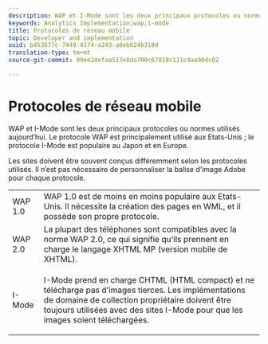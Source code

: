 ```yaml
---
description: WAP et I-Mode sont les deux principaux protocoles ou normes utilisés aujourd’hui. Le protocole WAP est principalement utilisé aux Etats-Unis ; le protocole I-Mode est populaire au Japon et en Europe.
keywords: Analytics Implementation;wap;i-mode
title: Protocoles de réseau mobile
topic: Developer and implementation
uuid: b453677c-7449-4174-a243-a0eb024b319d
translation-type: tm+mt
source-git-commit: 99ee24efaa517e8da700c67818c111c4aa90dc02

---
```



# Protocoles de réseau mobile

WAP et I-Mode sont les deux principaux protocoles ou normes utilisés aujourd’hui. Le protocole WAP est principalement utilisé aux Etats-Unis ; le protocole I-Mode est populaire au Japon et en Europe.

Les sites doivent être souvent conçus différemment selon les protocoles utilisés. Il n’est pas nécessaire de personnaliser la balise d’image Adobe pour chaque protocole.

<table id="table_EBE71664615F48E28B05C767ABDA062B"> 
 <tbody> 
  <tr> 
   <td colname="col1"> WAP 1.0 </td> 
   <td colname="col2"> WAP 1.0 est de moins en moins populaire aux Etats-Unis. Il nécessite la création des pages en WML, et il possède son propre protocole. </td> 
  </tr> 
  <tr> 
   <td colname="col1"> WAP 2.0 </td> 
   <td colname="col2"> La plupart des téléphones sont compatibles avec la norme WAP 2.0, ce qui signifie qu’ils prennent en charge le langage XHTML MP (version mobile de XHTML). </td> 
  </tr> 
  <tr> 
   <td colname="col1"> I-Mode </td> 
   <td colname="col2"> <p> I-Mode prend en charge CHTML (HTML compact) et ne télécharge pas d’images tierces. Les implémentations de domaine de collection propriétaire doivent être toujours utilisées avec des sites I-Mode pour que les images soient téléchargées. </p> </td> 
  </tr> 
 </tbody> 
</table>

